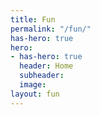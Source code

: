 ```yaml
---
title: Fun
permalink: "/fun/"
has-hero: true
hero:
- has-hero: true
  header: Home
  subheader: 
  image: 
layout: fun
---
```


